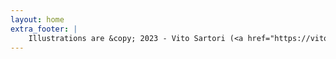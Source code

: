 ```yaml
---
layout: home
extra_footer: |
    Illustrations are &copy; 2023 - Vito Sartori (<a href="https://vito.io" target="_blank">vito.io</a>). He hopes the code is in a better shape than them.
---
```

